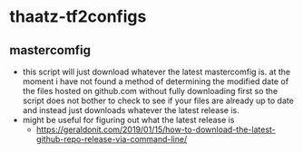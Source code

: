 # thaatz-tf2configs

## mastercomfig
- this script will just download whatever the latest mastercomfig is. at the moment i have not found a method of determining the modified date of the files hosted on github.com without fully downloading first so the script does not bother to check to see if your files are already up to date and instead just downloads whatever the latest release is.
- might be useful for figuring out what the latest release is
  - https://geraldonit.com/2019/01/15/how-to-download-the-latest-github-repo-release-via-command-line/
